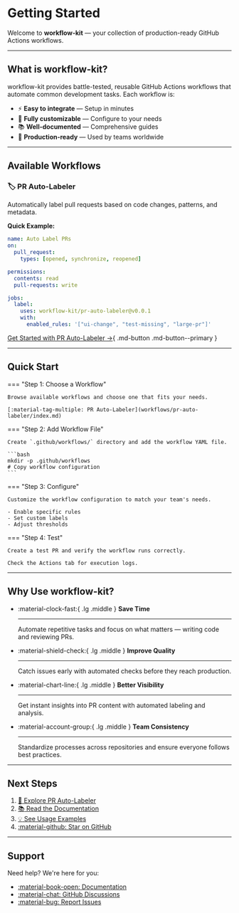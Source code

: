 # Getting Started

Welcome to **workflow-kit** — your collection of production-ready GitHub Actions workflows.

---

## What is workflow-kit?

workflow-kit provides battle-tested, reusable GitHub Actions workflows that automate common development tasks. Each workflow is:

- ⚡ **Easy to integrate** — Setup in minutes
- 🔧 **Fully customizable** — Configure to your needs
- 📚 **Well-documented** — Comprehensive guides
- 🚀 **Production-ready** — Used by teams worldwide

---

## Available Workflows

### 🏷️ PR Auto-Labeler

Automatically label pull requests based on code changes, patterns, and metadata.

**Quick Example:**

```yaml title=".github/workflows/pr-labeler.yml"
name: Auto Label PRs
on:
  pull_request:
    types: [opened, synchronize, reopened]

permissions:
  contents: read
  pull-requests: write

jobs:
  label:
    uses: workflow-kit/pr-auto-labeler@v0.0.1
    with:
      enabled_rules: '["ui-change", "test-missing", "large-pr"]'
```

[Get Started with PR Auto-Labeler →](workflows/pr-auto-labeler/quick-start.md){ .md-button .md-button--primary }

---

## Quick Start

=== "Step 1: Choose a Workflow"

    Browse available workflows and choose one that fits your needs.
    
    [:material-tag-multiple: PR Auto-Labeler](workflows/pr-auto-labeler/index.md)

=== "Step 2: Add Workflow File"

    Create `.github/workflows/` directory and add the workflow YAML file.
    
    ```bash
    mkdir -p .github/workflows
    # Copy workflow configuration
    ```

=== "Step 3: Configure"

    Customize the workflow configuration to match your team's needs.
    
    - Enable specific rules
    - Set custom labels
    - Adjust thresholds

=== "Step 4: Test"

    Create a test PR and verify the workflow runs correctly.
    
    Check the Actions tab for execution logs.

---

## Why Use workflow-kit?

<div class="grid cards" markdown>

-   :material-clock-fast:{ .lg .middle } __Save Time__

    ---

    Automate repetitive tasks and focus on what matters — writing code and reviewing PRs.

-   :material-shield-check:{ .lg .middle } __Improve Quality__

    ---

    Catch issues early with automated checks before they reach production.

-   :material-chart-line:{ .lg .middle } __Better Visibility__

    ---

    Get instant insights into PR content with automated labeling and analysis.

-   :material-account-group:{ .lg .middle } __Team Consistency__

    ---

    Standardize processes across repositories and ensure everyone follows best practices.

</div>

---

## Next Steps

1. [:rocket: Explore PR Auto-Labeler](workflows/pr-auto-labeler/index.md)
2. [:books: Read the Documentation](workflows/pr-auto-labeler/quick-start.md)
3. [:bulb: See Usage Examples](workflows/pr-auto-labeler/examples.md)
4. [:material-github: Star on GitHub](https://github.com/workflow-kit)

---

## Support

Need help? We're here for you:

- [:material-book-open: Documentation](workflows/pr-auto-labeler/index.md)
- [:material-chat: GitHub Discussions](https://github.com/workflow-kit/pr-auto-labeler/discussions)
- [:material-bug: Report Issues](https://github.com/workflow-kit/pr-auto-labeler/issues)
